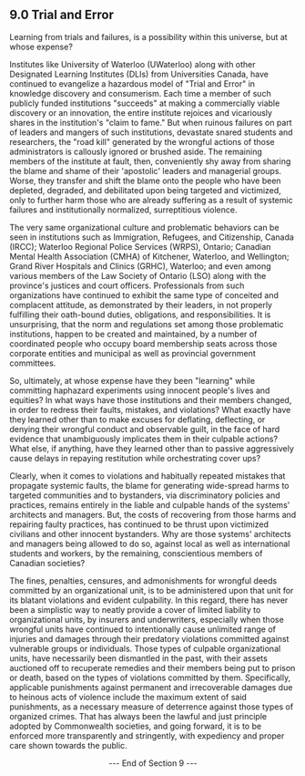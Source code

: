 ## 9.0 Trial and Error

Learning from trials and failures, is a possibility within this universe, but at whose expense? 

Institutes like University of Waterloo (UWaterloo) along with other Designated Learning Institutes (DLIs) from Universities Canada, have continued to evangelize a hazardous model of "Trial and Error" in knowledge discovery and consumerism. Each time a member of such publicly funded institutions "succeeds" at making a commercially viable discovery or an innovation, the entire institute rejoices and vicariously shares in the institution's "claim to fame." But when ruinous failures on part of leaders and mangers of such institutions, devastate snared students and researchers, the "road kill" generated by the wrongful actions of those administrators is callously ignored or brushed aside. The remaining members of the institute at fault, then, conveniently shy away from sharing the blame and shame of their 'apostolic' leaders and managerial groups. Worse, they transfer and shift the blame onto the people who have been depleted, degraded, and debilitated upon being targeted and victimized, only to further harm those who are already suffering as a result of systemic failures and institutionally normalized, surreptitious violence. 

The very same organizational culture and problematic behaviors can be seen in institutions such as Immigration, Refugees, and Citizenship, Canada (IRCC); Waterloo Regional Police Services (WRPS), Ontario; Canadian Mental Health Association (CMHA) of Kitchener, Waterloo, and Wellington; Grand River Hospitals and Clinics (GRHC), Waterloo; and even among various members of the Law Society of Ontario (LSO) along with the province's justices and court officers. Professionals from such organizations have continued to exhibit the same type of conceited and complacent attitude, as demonstrated by their leaders, in not properly fulfilling their oath-bound duties, obligations, and responsibilities. It is unsurprising, that the norm and regulations set among those problematic institutions, happen to be created and maintained, by a number of coordinated people who occupy board membership seats across those corporate entities and municipal as well as provincial government committees.  

So, ultimately, at whose expense have they been "learning" while committing haphazard experiments using innocent people's lives and equities? In what ways have those institutions and their members changed, in order to redress their faults, mistakes, and violations? What exactly have they learned other than to make excuses for deflating, deflecting, or denying their wrongful conduct and observable guilt, in the face of hard evidence that unambiguously implicates them in their culpable actions? What else, if anything, have they learned other than to passive aggressively cause delays in repaying restitution while orchestrating cover ups? 

Clearly, when it comes to violations and habitually repeated mistakes that propagate systemic faults, the blame for generating wide-spread harms to targeted communities and to bystanders, via discriminatory policies and practices, remains entirely in the liable and culpable hands of the systems' architects and managers. But, the costs of recovering from those harms and repairing faulty practices, has continued to be thrust upon victimized civilians and other innocent bystanders. Why are those systems' architects and managers being allowed to do so, against local as well as international students and workers, by the remaining, conscientious members of Canadian societies? 

The fines, penalties, censures, and admonishments for wrongful deeds committed by an organizational unit, is to be administered upon that unit for its blatant violations and evident culpability. In this regard, there has never been a simplistic way to neatly provide a cover of limited liability to organizational units, by insurers and underwriters, especially when those wrongful units have continued to intentionally cause unlimited range of injuries and damages through their predatory violations committed against vulnerable groups or individuals. Those types of culpable organizational units, have necessarily been dismantled in the past, with their assets auctioned off to recuperate remedies and their members being put to prison or death, based on the types of violations committed by them. Specifically, applicable punishments against permanent and irrecoverable damages due to heinous acts of violence include the maximum extent of said punishments, as a necessary measure of deterrence against those types of organized crimes. That has always been the lawful and just principle adopted by Commonwealth societies, and going forward, it is to be enforced more transparently and stringently, with expediency and proper care shown towards the public. 

<p align="center"> --- End of Section 9 --- </p>